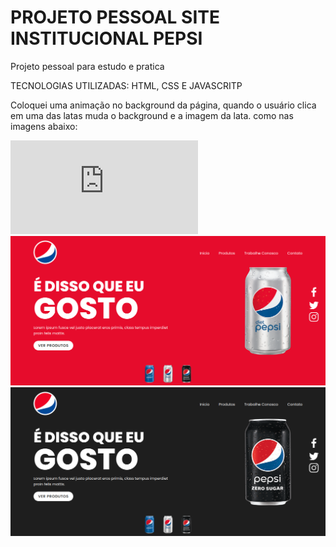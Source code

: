 # PROJETO PESSOAL SITE INSTITUCIONAL PEPSI
Projeto pessoal para estudo e pratica

TECNOLOGIAS UTILIZADAS:
HTML, CSS E JAVASCRITP


Coloquei uma animação no background da página, quando o usuário clica em uma das latas muda o background e a imagem da lata. como nas imagens abaixo:

![image](https://github.com/Thiagobarroso/Pepsi/blob/main/imgs/screencapture-127-0-0-1-5501-index-html-2023-09-23-15_15_22.pdf)
![image](https://github.com/Thiagobarroso/Pepsi/blob/main/imgs/screencapture-127-0-0-1-5501-index-html-2023-09-23-15_15_36.png)
![image](https://github.com/Thiagobarroso/Pepsi/blob/main/imgs/screencapture-127-0-0-1-5501-index-html-2023-09-23-15_15_45.png)
